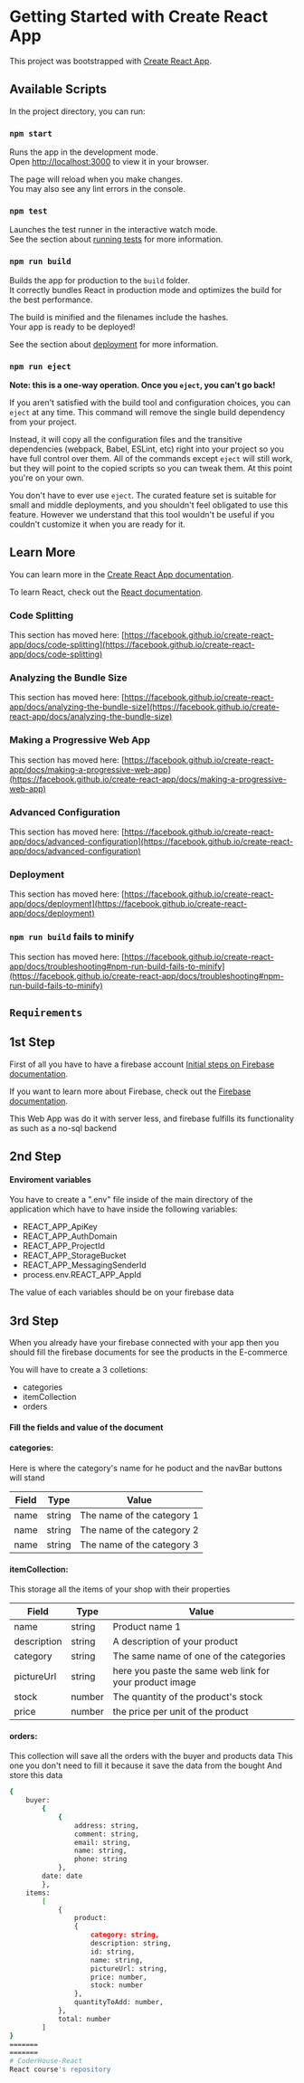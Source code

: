 
# Getting Started with Create React App

This project was bootstrapped with [Create React App](https://github.com/facebook/create-react-app).

## Available Scripts

In the project directory, you can run:

### `npm start`

Runs the app in the development mode.\
Open [http://localhost:3000](http://localhost:3000) to view it in your browser.

The page will reload when you make changes.\
You may also see any lint errors in the console.

### `npm test`

Launches the test runner in the interactive watch mode.\
See the section about [running tests](https://facebook.github.io/create-react-app/docs/running-tests) for more information.

### `npm run build`

Builds the app for production to the `build` folder.\
It correctly bundles React in production mode and optimizes the build for the best performance.

The build is minified and the filenames include the hashes.\
Your app is ready to be deployed!

See the section about [deployment](https://facebook.github.io/create-react-app/docs/deployment) for more information.

### `npm run eject`

**Note: this is a one-way operation. Once you `eject`, you can't go back!**

If you aren't satisfied with the build tool and configuration choices, you can `eject` at any time. This command will remove the single build dependency from your project.

Instead, it will copy all the configuration files and the transitive dependencies (webpack, Babel, ESLint, etc) right into your project so you have full control over them. All of the commands except `eject` will still work, but they will point to the copied scripts so you can tweak them. At this point you're on your own.

You don't have to ever use `eject`. The curated feature set is suitable for small and middle deployments, and you shouldn't feel obligated to use this feature. However we understand that this tool wouldn't be useful if you couldn't customize it when you are ready for it.

## Learn More

You can learn more in the [Create React App documentation](https://facebook.github.io/create-react-app/docs/getting-started).

To learn React, check out the [React documentation](https://reactjs.org/).

### Code Splitting

This section has moved here: [https://facebook.github.io/create-react-app/docs/code-splitting](https://facebook.github.io/create-react-app/docs/code-splitting)

### Analyzing the Bundle Size

This section has moved here: [https://facebook.github.io/create-react-app/docs/analyzing-the-bundle-size](https://facebook.github.io/create-react-app/docs/analyzing-the-bundle-size)

### Making a Progressive Web App

This section has moved here: [https://facebook.github.io/create-react-app/docs/making-a-progressive-web-app](https://facebook.github.io/create-react-app/docs/making-a-progressive-web-app)

### Advanced Configuration

This section has moved here: [https://facebook.github.io/create-react-app/docs/advanced-configuration](https://facebook.github.io/create-react-app/docs/advanced-configuration)

### Deployment

This section has moved here: [https://facebook.github.io/create-react-app/docs/deployment](https://facebook.github.io/create-react-app/docs/deployment)

### `npm run build` fails to minify

This section has moved here: [https://facebook.github.io/create-react-app/docs/troubleshooting#npm-run-build-fails-to-minify](https://facebook.github.io/create-react-app/docs/troubleshooting#npm-run-build-fails-to-minify)

## `Requirements`

## 1st Step
First of all you have to have a firebase account [Initial steps on Firebase documentation](https://cloud.google.com/firestore/docs/client/get-firebase). 

If you want to learn more about Firebase, check out the [Firebase documentation](https://firebase.google.com/docs?gclid=Cj0KCQjw_4-SBhCgARIsAAlegrUdeLsE-EYqQbywqvV_jvtNGdH7-JEaGxjRsrsWVktj42PZ2TWzpaoaAlr0EALw_wcB&gclsrc=aw.ds).

This Web App was do it with server less, and firebase fulfills its functionality as such as a no-sql backend

## 2nd Step

#### Enviroment variables

You have to create a ".env" file inside of the main directory of the application
which have to have inside the following variables:

- REACT_APP_ApiKey
- REACT_APP_AuthDomain
- REACT_APP_ProjectId
- REACT_APP_StorageBucket
- REACT_APP_MessagingSenderId
- process.env.REACT_APP_AppId 

The value of each variables should be on your firebase data


## 3rd Step

When you already have your firebase connected with your app then you should fill the firebase documents for see the products in the E-commerce

You will have to create a 3 colletions:
- categories
- itemCollection
- orders

#### Fill the fields and value of the document

#### categories:
Here is where the category's name for he poduct and the navBar buttons will stand

| Field | Type | Value |
| ------ | ------ | ------ |
| name | string | The name of the category 1 |
| name | string | The name of the category 2 |
| name | string | The name of the category 3 |

#### itemCollection:
This storage all the items of your shop with their properties

| Field | Type | Value |
| ------ | ------ | ------ |
| name | string | Product name 1 |
| description | string | A description of your product |
| category | string | The same name of one of the categories |
| pictureUrl | string | here you paste the same web link for your product image |
| stock | number | The quantity of the product's stock |
| price | number | the price per unit of the product |

#### orders:
This collection will save all the orders with the buyer and products data
This one you don't need to fill it because it save the data from the bought
And store this data 

```sh
{
    buyer:
        {
            {
                address: string,
                comment: string,
                email: string,
                name: string,
                phone: string
            },
        date: date
        },
    items:
        [
            {
                product:
                {
                    category: string,
                    description: string,
                    id: string,
                    name: string,
                    pictureUrl: string,
                    price: number,
                    stock: number
                },
                quantityToAdd: number,
            },
            total: number
        ]
}
=======
=======
# CoderHouse-React
React course's repository
